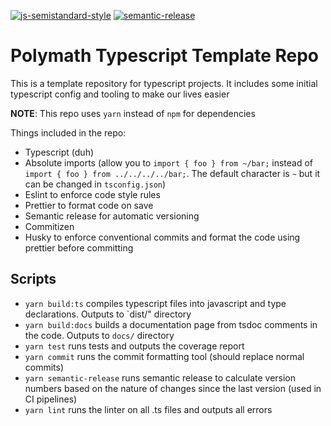 [![js-semistandard-style](https://img.shields.io/badge/code%20style-semistandard-brightgreen.svg?style=flat-square)](https://github.com/standard/semistandard)
[![semantic-release](https://img.shields.io/badge/%20%20%F0%9F%93%A6%F0%9F%9A%80-semantic--release-e10079.svg)](https://github.com/semantic-release/semantic-release)

# Polymath Typescript Template Repo

This is a template repository for typescript projects. It includes some initial typescript config and tooling to make our lives easier

**NOTE**: This repo uses `yarn` instead of `npm` for dependencies

Things included in the repo:

- Typescript (duh)
- Absolute imports (allow you to `import { foo } from ~/bar;` instead of `import { foo } from ../../../../bar;`. The default character is `~` but it can be changed in `tsconfig.json`)
- Eslint to enforce code style rules
- Prettier to format code on save
- Semantic release for automatic versioning
- Commitizen
- Husky to enforce conventional commits and format the code using prettier before committing

## Scripts

- `yarn build:ts` compiles typescript files into javascript and type declarations. Outputs to `dist/" directory
- `yarn build:docs` builds a documentation page from tsdoc comments in the code. Outputs to `docs/` directory
- `yarn test` runs tests and outputs the coverage report
- `yarn commit` runs the commit formatting tool (should replace normal commits)
- `yarn semantic-release` runs semantic release to calculate version numbers based on the nature of changes since the last version (used in CI pipelines)
- `yarn lint` runs the linter on all .ts files and outputs all errors
